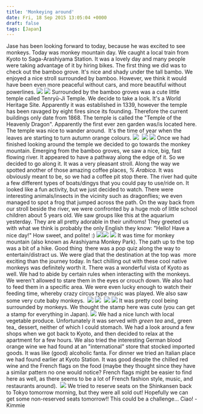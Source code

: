 ```yaml
---
title: 'Monkeying around'
date: Fri, 18 Sep 2015 13:05:04 +0000
draft: false
tags: [Japan]
---
```


Jase has been looking forward to today, because he was excited to see monkeys. Today was monkey mountain day. We caught a local train from Kyoto to Saga-Arashiyama Station. It was a lovely day and many people were taking advantage of it by hiring bikes. The first thing we did was to check out the bamboo grove. It's nice and shady under the tall bambo. We enjoyed a nice stroll surrounded by bamboo. However, we think it would have been even more peaceful without cars, and more beautiful without powerlines. [![](https://jovialdragon.files.wordpress.com/2015/09/img_1305.jpg)](https://jovialdragon.files.wordpress.com/2015/09/img_1305.jpg) [![](https://jovialdragon.files.wordpress.com/2015/09/img_1283.jpg)](https://jovialdragon.files.wordpress.com/2015/09/img_1283.jpg) Surrounded by the bamboo groves was a cute little temple called Tenryū-Ji Temple. We decide to take a look. It's a World Heritage Site. Apparently it was established in 1339, however the temple has been ravaged by eight fires since its founding. Therefore the current buildings only date from 1868. The temple is called the "Temple of the Heavenly Dragon". Apparently the first ever zen garden was/is located here. The temple was nice to wander around.  It's the time of year when the leaves are starting to turn autumn orange colours. [![](https://jovialdragon.files.wordpress.com/2015/09/img_1280.jpg)](https://jovialdragon.files.wordpress.com/2015/09/img_1280.jpg)  [![](https://jovialdragon.files.wordpress.com/2015/09/img_1279.jpg)](https://jovialdragon.files.wordpress.com/2015/09/img_1279.jpg) [![](https://jovialdragon.files.wordpress.com/2015/09/img_1281.jpg)](https://jovialdragon.files.wordpress.com/2015/09/img_1281.jpg) Once we had finished looking around the temple we decided to go towards the monkey mountain. Emerging from the bamboo groves, we saw a nice, big, fast flowing river. It appeared to have a pathway along the edge of it. So we decided to go along it. It was a very pleasant stroll. Along the way we spotted another of those amazing coffee places, _%_ _Arabica_. It was obviously meant to be, so we had a coffee pit stop there. The river had quite a few different types of boats/dingys that you could pay to use/ride on. It looked like a fun activity, but we just decided to watch. There were interesting animals/insects in the vicinity such as dragonflies; we even managed to spot a frog that jumped across the path. On the way back from our stroll beside the river, we were confronted by a huge mob of little school children about 5 years old. We saw groups like this at the aquarium yesterday. They are all pretty adorable in their unifroms! They greeted us with what we think is probably the only English they know: "Hello! Have a nice day!" How sweet, and polite! :) [![](https://jovialdragon.files.wordpress.com/2015/09/img_1285.jpg)](https://jovialdragon.files.wordpress.com/2015/09/img_1285.jpg)[![](https://jovialdragon.files.wordpress.com/2015/09/img_1286.jpg)](https://jovialdragon.files.wordpress.com/2015/09/img_1286.jpg) [![](https://jovialdragon.files.wordpress.com/2015/09/img_1304.jpg)](https://jovialdragon.files.wordpress.com/2015/09/img_1304.jpg) It was time for monkey mountain (also known as Arashiyama Monkey Park). The path up to the top was a bit of a hike. Good thing  there was a pop quiz along the way to entertain/distract us. We were glad that the destination at the top was  more exciting than the journey today. In fact chilling out with these cool native monkeys was definitely worth it. There was a wonderful vista of Kyoto as well. We had to abide by certain rules when interacting with the monkeys. We weren't allowed to stare them in the eyes or crouch down. We also had to feed them in a specific area. We were even lucky enough to watch their feeding time, whereby crazy circus type music was played. We also saw some very cute baby monkeys.  [![](https://jovialdragon.files.wordpress.com/2015/09/img_1288.jpg)](https://jovialdragon.files.wordpress.com/2015/09/img_1288.jpg) [![](https://jovialdragon.files.wordpress.com/2015/09/img_1293.jpg)](https://jovialdragon.files.wordpress.com/2015/09/img_1293.jpg)  [![](https://jovialdragon.files.wordpress.com/2015/09/img_1295.jpg)](https://jovialdragon.files.wordpress.com/2015/09/img_1295.jpg) [![](https://jovialdragon.files.wordpress.com/2015/09/img_1299.jpg)](https://jovialdragon.files.wordpress.com/2015/09/img_1299.jpg) It was pretty cool being surrounded by monkeys. We thought the stamp here was cute (you can get a stamp for everything in Japan). [![](https://jovialdragon.files.wordpress.com/2015/09/img_1306.jpg)](https://jovialdragon.files.wordpress.com/2015/09/img_1306.jpg) We had a nice lunch with local vegetable produce. Unfortunately it was served with _green tea_ and_ green tea_ dessert, neither of which I could stomach. We had a look around a few shops when we got back to Kyoto, and then decided to relax at the apartment for a few hours. We also tried the interesting German blood orange wine we had found at an "international" store that stocked imported goods. It was like (good) alcoholic fanta. For dinner we tried an Italian place we had found earlier at Kyoto Station. It was good despite the chilled red wine and the French flags on the food (maybe they thought since they have a similar pattern no one would notice? French flags might be easier to find here as well, as there seems to be a lot of French fashion style, music, and restaurants around).  [![](https://jovialdragon.files.wordpress.com/2015/09/img_1307.jpg)](https://jovialdragon.files.wordpress.com/2015/09/img_1307.jpg) We tried to reserve seats on the Shinkansen back to Tokyo tomorrow morning, but they were all sold out! Hopefully we can get some non-reserved seats tomorrow!! This could be a challenge... Ciao! -Kimmie